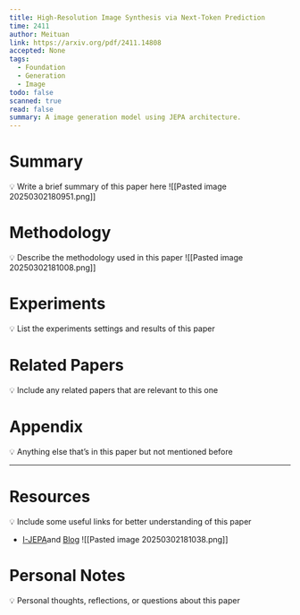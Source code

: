 ```yaml
---
title: High-Resolution Image Synthesis via Next-Token Prediction
time: 2411
author: Meituan
link: https://arxiv.org/pdf/2411.14808
accepted: None
tags:
  - Foundation
  - Generation
  - Image
todo: false
scanned: true
read: false
summary: A image generation model using JEPA architecture.
---
```

# Summary
💡 Write a brief summary of this paper here
![[Pasted image 20250302180951.png]]
# Methodology
💡 Describe the methodology used in this paper
![[Pasted image 20250302181008.png]]
# Experiments
💡 List the experiments settings and results of this paper

# Related Papers
💡 Include any related papers that are relevant to this one

# Appendix
💡 Anything else that’s in this paper but not mentioned before

---
# Resources
💡 Include some useful links for better understanding of this paper
- [I-JEPA](https://arxiv.org/pdf/2301.08243)and [Blog](https://ai.meta.com/blog/yann-lecun-ai-model-i-jepa/)
![[Pasted image 20250302181038.png]]
# Personal Notes
💡 Personal thoughts, reflections, or questions about this paper
